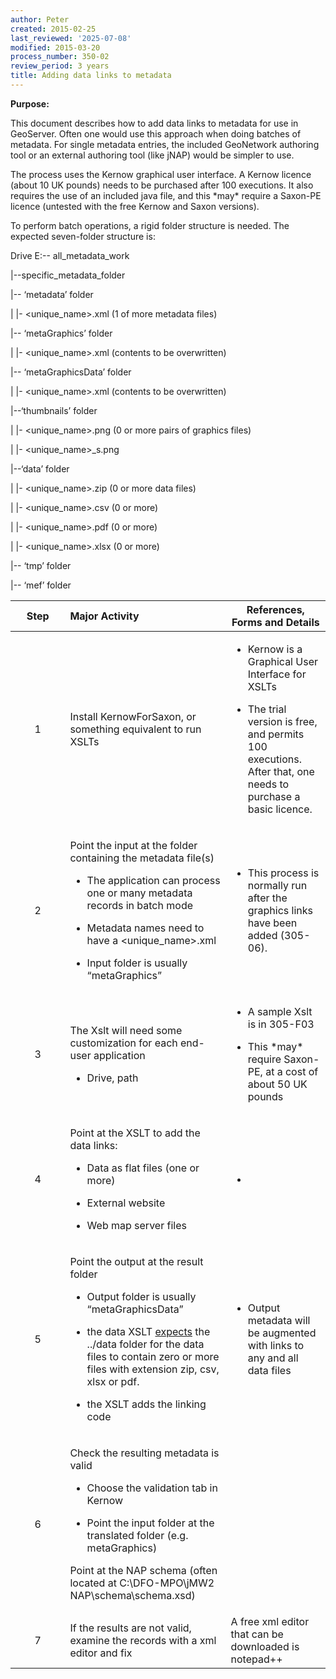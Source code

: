 ```yaml
---
author: Peter
created: 2015-02-25
last_reviewed: '2025-07-08'
modified: 2015-03-20
process_number: 350-02
review_period: 3 years
title: Adding data links to metadata
---
```


**Purpose:**

This document describes how to add data links to metadata for use in GeoServer. Often one would use this approach when doing batches of metadata. For single metadata entries, the included GeoNetwork authoring tool or an external authoring tool (like jNAP) would be simpler to use.

The process uses the Kernow graphical user interface. A Kernow licence (about 10 UK pounds) needs to be purchased after 100 executions. It also requires the use of an included java file, and this \*may\* require a Saxon-PE licence (untested with the free Kernow and Saxon versions).

To perform batch operations, a rigid folder structure is needed. The expected seven-folder structure is:

Drive E:-- all_metadata_work

\|--specific_metadata_folder

\|-- ‘metadata’ folder

\| \|- \<unique_name\>.xml (1 of more metadata files)

\|-- ‘metaGraphics’ folder

\| \|- \<unique_name\>.xml (contents to be overwritten)

\|-- ‘metaGraphicsData’ folder

\| \|- \<unique_name\>.xml (contents to be overwritten)

\|--‘thumbnails’ folder

\| \|- \<unique_name\>.png (0 or more pairs of graphics files)

\| \|- \<unique_name\>\_s.png

\|--‘data’ folder

\| \|- \<unique_name\>.zip (0 or more data files)

\| \|- \<unique_name\>.csv (0 or more)

\| \|- \<unique_name\>.pdf (0 or more)

\| \|- \<unique_name\>.xlsx (0 or more)

\|-- ‘tmp’ folder

\|-- ‘mef’ folder

<table>
<colgroup>
<col style="width: 17%" />
<col style="width: 50%" />
<col style="width: 31%" />
</colgroup>
<thead>
<tr>
<th style="text-align: center;"><strong>Step</strong></th>
<th style="text-align: left;"><strong>Major Activity</strong></th>
<th><strong>References, Forms and Details</strong></th>
</tr>
</thead>
<tbody>
<tr>
<td style="text-align: center;">1</td>
<td style="text-align: left;">Install KernowForSaxon, or something equivalent to run XSLTs</td>
<td><ul>
<li><p>Kernow is a Graphical User Interface for XSLTs</p></li>
<li><p>The trial version is free, and permits 100 executions. After that, one needs to purchase a basic licence.</p></li>
</ul></td>
</tr>
<tr>
<td style="text-align: center;">2</td>
<td style="text-align: left;"><p>Point the input at the folder containing the metadata file(s)</p>
<ul>
<li><p>The application can process one or many metadata records in batch mode</p></li>
<li><p>Metadata names need to have a &lt;unique_name&gt;.xml</p></li>
<li><p>Input folder is usually “metaGraphics”</p></li>
</ul></td>
<td><ul>
<li><p>This process is normally run after the graphics links have been added (305-06).</p></li>
</ul></td>
</tr>
<tr>
<td style="text-align: center;">3</td>
<td style="text-align: left;"><p>The Xslt will need some customization for each end-user application</p>
<ul>
<li><p>Drive, path</p></li>
</ul></td>
<td><ul>
<li><p>A sample Xslt is in 305-F03</p></li>
<li><p>This *may* require Saxon-PE, at a cost of about 50 UK pounds</p></li>
</ul></td>
</tr>
<tr>
<td style="text-align: center;">4</td>
<td style="text-align: left;"><p>Point at the XSLT to add the data links:</p>
<ul>
<li><p>Data as flat files (one or more)</p></li>
<li><p>External website</p></li>
<li><p>Web map server files</p></li>
</ul></td>
<td><ul>
<li></li>
</ul></td>
</tr>
<tr>
<td style="text-align: center;">5</td>
<td style="text-align: left;"><p>Point the output at the result folder</p>
<ul>
<li><p>Output folder is usually “metaGraphicsData”</p></li>
<li><p>the data XSLT <u>expects</u> the ../data folder for the data files to contain zero or more files with extension zip, csv, xlsx or pdf.</p></li>
</ul>
<ul>
<li><p>the XSLT adds the linking code</p></li>
</ul></td>
<td><ul>
<li><p>Output metadata will be augmented with links to any and all data files</p></li>
</ul></td>
</tr>
<tr>
<td style="text-align: center;">6</td>
<td style="text-align: left;"><p>Check the resulting metadata is valid</p>
<ul>
<li><p>Choose the validation tab in Kernow</p></li>
<li><p>Point the input folder at the translated folder (e.g. metaGraphics)</p></li>
</ul>
<p>Point at the NAP schema (often located at C:\DFO-MPO\jMW2 NAP\schema\schema.xsd)</p></td>
<td style="text-align: left;"></td>
</tr>
<tr>
<td style="text-align: center;">7</td>
<td style="text-align: left;">If the results are not valid, examine the records with a xml editor and fix</td>
<td style="text-align: left;">A free xml editor that can be downloaded is notepad++</td>
</tr>
</tbody>
</table>